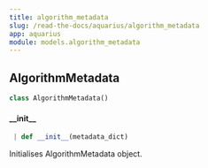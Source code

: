 ```yaml
---
title: algorithm_metadata
slug: /read-the-docs/aquarius/algorithm_metadata
app: aquarius
module: models.algorithm_metadata
---
```

## AlgorithmMetadata

```python
class AlgorithmMetadata()
```

#### \_\_init\_\_

```python
 | def __init__(metadata_dict)
```

Initialises AlgorithmMetadata object.

